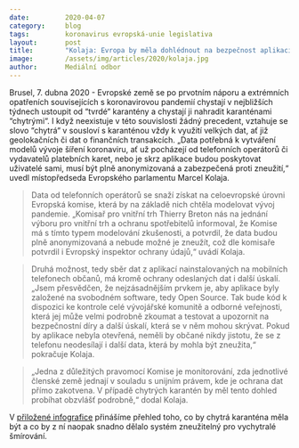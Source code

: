 ```yaml
---
date:         2020-04-07
category:     blog
tags:         koronavirus evropská-unie legislativa
layout:       post
title:        "Kolaja: Evropa by měla dohlédnout na bezpečnost aplikací chytrých karantén"
image:        /assets/img/articles/2020/kolaja.jpg
author:       Mediální odbor
--- 
```




Brusel, 7. dubna 2020 - Evropské země se po prvotním náporu a extrémních opatřeních souvisejících s koronavirovou pandemií chystají v nejbližších týdnech ustoupit od “tvrdé“ karantény a chystají ji nahradit karanténami “chytrými“. I když neexistuje v této souvislosti žádný precedent, vztahuje se slovo “chytrá“ v sousloví s karanténou vždy k využití velkých dat, ať již geolokačních či dat o finančních transakcích. „Data potřebná k vytváření modelů vývoje šíření koronaviru, ať už pocházejí od telefonních operátorů či vydavatelů platebních karet, nebo je skrz aplikace budou poskytovat uživatelé sami, musí být plně anonymizovaná a zabezpečená proti zneužití,“ uvedl místopředseda Evropského parlamentu Marcel Kolaja.

> Data od telefonních operátorů se snaží získat na celoevropské úrovni Evropská komise, která by na základě nich chtěla modelovat vývoj pandemie. „Komisař pro vnitřní trh Thierry Breton nás na jednání výboru pro vnitřní trh a ochranu spotřebitelů informoval, že Komise má s tímto typem modelování zkušenosti, a potvrdil, že data budou plně anonymizovaná a nebude možné je zneužít, což dle komisaře potvrdil i Evropský inspektor ochrany údajů,“ uvádí Kolaja.

> Druhá možnost, tedy sběr dat z aplikací nainstalovaných na mobilních telefonech občanů, má kromě ochrany odeslaných dat i další úskalí. „Jsem přesvědčen, že nejzásadnějším prvkem je, aby aplikace byly založené na svobodném software, tedy Open Source. Tak bude kód k dispozici ke kontrole celé vývojářské komunitě a odborné veřejnosti, která jej může velmi podrobně zkoumat a testovat a upozornit na bezpečnostní díry a další úskalí, která se v něm mohou skrývat. Pokud by aplikace nebyla otevřená, neměli by občané nikdy jistotu, že se z telefonu neodesílají i další data, která by mohla být zneužita,“ pokračuje Kolaja.

> „Jedna z důležitých pravomocí Komise je monitorování, zda jednotlivé členské země jednají v souladu s unijním právem, kde je ochrana dat přímo zakotvena. V případě chytrých karantén by měl tento dohled probíhat obzvlášť podrobně,“ dodal Kolaja. 

V [přiložené infografice](https://pirati.cz/assets/img/articles/2020/chytra-karantena.jpg) přinášíme přehled toho, co by chytrá karanténa měla být a co by z ní naopak snadno dělalo systém zneužitelný pro vychytralé šmírování.
